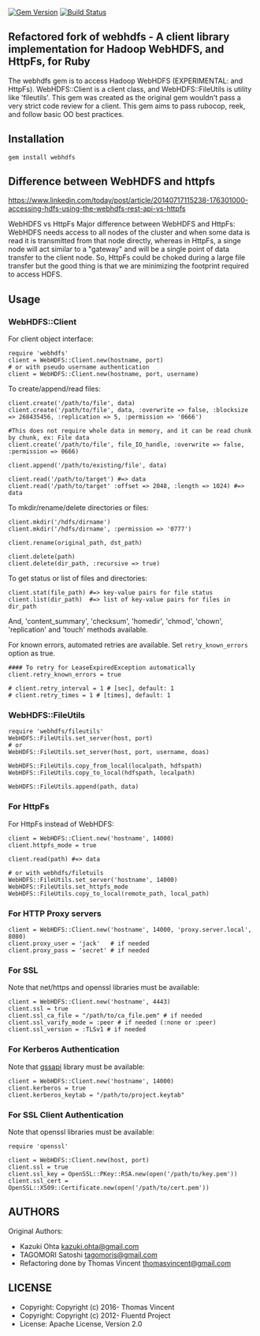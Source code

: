 [![Gem Version](https://badge.fury.io/rb/webhdfs-rlz.svg)](https://badge.fury.io/rb/webhdfs-rlz)
[![Build Status](https://travis-ci.org/thomasvincent/webhdfs.svg?branch=master)](https://travis-ci.org/thomasvincent/webhdfs)

## Refactored fork of webhdfs - A client library implementation for Hadoop WebHDFS, and HttpFs, for Ruby

The webhdfs gem is to access Hadoop WebHDFS (EXPERIMENTAL: and HttpFs). WebHDFS::Client is a client class, and WebHDFS::FileUtils is utility like 'fileutils'. This gem was created as the original gem wouldn't pass a very strict code review for a client. This gem aims to pass rubocop, reek, and follow basic OO best practices.

## Installation

    gem install webhdfs

## Difference between WebHDFS and httpfs

https://www.linkedin.com/today/post/article/20140717115238-176301000-accessing-hdfs-using-the-webhdfs-rest-api-vs-httpfs

WebHDFS vs HttpFs Major difference between WebHDFS and HttpFs: WebHDFS needs access to all nodes of the cluster and when some data is read it is transmitted from that node directly, whereas in HttpFs, a singe node will act similar to a "gateway" and will be a single point of data transfer to the client node. So, HttpFs could be choked during a large file transfer but the good thing is that we are minimizing the footprint required to access HDFS.

## Usage

### WebHDFS::Client

For client object interface:

    require 'webhdfs'
    client = WebHDFS::Client.new(hostname, port)
    # or with pseudo username authentication
    client = WebHDFS::Client.new(hostname, port, username)

To create/append/read files:

    client.create('/path/to/file', data)
    client.create('/path/to/file', data, :overwrite => false, :blocksize => 268435456, :replication => 5, :permission => '0666')

    #This does not require whole data in memory, and it can be read chunk by chunk, ex: File data
    client.create('/path/to/file', file_IO_handle, :overwrite => false, :permission => 0666)

    client.append('/path/to/existing/file', data)
    
    client.read('/path/to/target') #=> data
    client.read('/path/to/target' :offset => 2048, :length => 1024) #=> data

To mkdir/rename/delete directories or files:

    client.mkdir('/hdfs/dirname')
    client.mkdir('/hdfs/dirname', :permission => '0777')
    
    client.rename(original_path, dst_path)
    
    client.delete(path)
    client.delete(dir_path, :recursive => true)

To get status or list of files and directories:

    client.stat(file_path) #=> key-value pairs for file status
    client.list(dir_path)  #=> list of key-value pairs for files in dir_path

And, 'content_summary', 'checksum', 'homedir', 'chmod', 'chown', 'replication' and 'touch' methods available.

For known errors, automated retries are available. Set `retry_known_errors` option as true.

    #### To retry for LeaseExpiredException automatically
    client.retry_known_errors = true
    
    # client.retry_interval = 1 # [sec], default: 1
    # client.retry_times = 1 # [times], default: 1

### WebHDFS::FileUtils

    require 'webhdfs/fileutils'
    WebHDFS::FileUtils.set_server(host, port)
    # or
    WebHDFS::FileUtils.set_server(host, port, username, doas)
    
    WebHDFS::FileUtils.copy_from_local(localpath, hdfspath)
    WebHDFS::FileUtils.copy_to_local(hdfspath, localpath)
    
    WebHDFS::FileUtils.append(path, data)

### For HttpFs

For HttpFs instead of WebHDFS:

    client = WebHDFS::Client.new('hostname', 14000)
    client.httpfs_mode = true
    
    client.read(path) #=> data
    
    # or with webhdfs/filetuils
    WebHDFS::FileUtils.set_server('hostname', 14000)
    WebHDFS::FileUtils.set_httpfs_mode
    WebHDFS::FileUtils.copy_to_local(remote_path, local_path)

### For HTTP Proxy servers

    client = WebHDFS::Client.new('hostname', 14000, 'proxy.server.local', 8080)
    client.proxy_user = 'jack'   # if needed
    client.proxy_pass = 'secret' # if needed

### For SSL

Note that net/https and openssl libraries must be available:

    client = WebHDFS::Client.new('hostname', 4443)
    client.ssl = true
    client.ssl_ca_file = "/path/to/ca_file.pem" # if needed
    client.ssl_varify_mode = :peer # if needed (:none or :peer)
    client.ssl_version = :TLSv1 # if needed

### For Kerberos Authentication

Note that [gssapi](https://github.com/zenchild/gssapi) library must be available:

    client = WebHDFS::Client.new('hostname', 14000)
    client.kerberos = true
    client.kerberos_keytab = "/path/to/project.keytab"

### For SSL Client Authentication

Note that openssl libraries must be available:

    require 'openssl'
    
    client = WebHDFS::Client.new(host, port)
    client.ssl = true
    client.ssl_key = OpenSSL::PKey::RSA.new(open('/path/to/key.pem'))
    client.ssl_cert = OpenSSL::X509::Certificate.new(open('/path/to/cert.pem'))

## AUTHORS
Original Authors:
* Kazuki Ohta <kazuki.ohta@gmail.com>
* TAGOMORI Satoshi <tagomoris@gmail.com>
* Refactoring done by Thomas Vincent <thomasvincent@gmail.com>

## LICENSE
* Copyright: Copyright (c) 2016- Thomas Vincent
* Copyright: Copyright (c) 2012- Fluentd Project
* License: Apache License, Version 2.0
